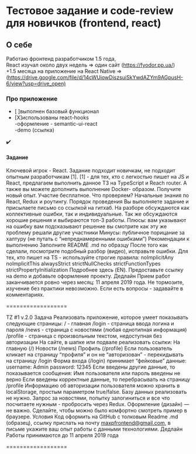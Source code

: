 # Тестовое задание и code-review для новичков (frontend, react)

## О себе  

Работаю фронтенд разработчиком 1.5 года,  
React изучал около двух недель => один сайт (<https://fyodor.pp.ua/>)  
+1.5 месяца на приложение на React Native => (<https://drive.google.com/file/d/14cWUiowDiszsuiSkYwdAZYm9AGpusH-6/view?usp=drive_open)>

### Про приложение  

- [ ]выполнен базовый функционал  
- [X]использованы react-hooks  
-оформление - semantic-ui-react  
-demo (ссылка)

:heavy_check_mark:

#### Задание

Ключевой игрок - React. Задание подходит новичкам, не подходит опытным разработчикам [1].
[1] - для тех, кто с легкостью пишет на JS и React, предлагаем выполнить данное ТЗ на TypeScript и Reach router. А также вы можете дополнить выполнение Docker-
образом. Получите новый опыт.
Участие бесплатное.
Что проверяем?
Начальные знания по React, Redux и роутингу.
Порядок проведения
Вы выполняете задание и присылаете письмо со ссылкой на гитхаб. На разборе обсуждаются как коллективные ошибки, так и индивидуальные. Так же 
обсуждаются хорошие решения и выбираются топ-3 работы.
Плюсы:
вам указывают на ошибку
вам подсказывают решение
вы смотрите как эту же проблему решали другие участники
Минусы:
публичное порицание за халтуру (не путать с “непреднамеренными ошибками”)
Рекомендации к выполнению
Заполните README .md по образцу
После того как сделали, посмотрите подобный разбор (видео), исправьте ошибки.
Для тех, кто пишет на TS - используйте строгие правила:
noImplicitAny
noImplicitThis
alwaysStrict
strictNullChecks
strictFunctionTypes
strictPropertyInitialization
Подробнее здесь (EN).
Предоставьте ссылку на demo и добавьте оформление проекту.
Дедлайн
Прием работ заканчивается ровно через месяц: 11 апреля 2019 года. Не тормозите, изучение без практики невозможно.
Если есть вопросы - задавайте в комментариях.

==================

TZ #1 v.2.0
Задача
Реализовать приложение, которое умеет показывать следующие страницы:
/ - главная
/login - страница ввода логина и пароля
/news - страница с новостями (любая однотипная информация)
/profile - страница с произвольным текстом, недоступная без авторизации
На сайте, в шапке или подвале реализовать ссылки:
На главную (/)
Новости (/news)
Профиль (/profile)
Если пользователь кликает на страницу “профиля” и он не “авторизован” - перекидывать на страницу /login
Форма входа (/login) принимает “фейковые” данные:
username: Admin
password: 12345
Если введены другие данные, то показывается сообщения:
Имя пользователя или пароль введены не верно
Если введены корректные данные, то перебрасывать на страницу /profile
Информацию об авторизации пользователя можно хранить в localStorage, простым параметром true/false. Базу данных реализовать не нужно.
Запрос за новостями, попытку залогиниться и все что посчитаете нужным - пробросить через Redux.
Оформление (дизайн) — не важно. Сделайте, чтобы можно было комфортно смотреть пример в браузере.
Условия
Код оформить на GitHub с толковым Readme .md (образец), ссылку прислать на почту maxpfrontend@gmail.com, в письме укажите ваш опыт работы с данными технологиями.
Дедлайн
Работы принимаются до 11 апреля 2019 года

==================